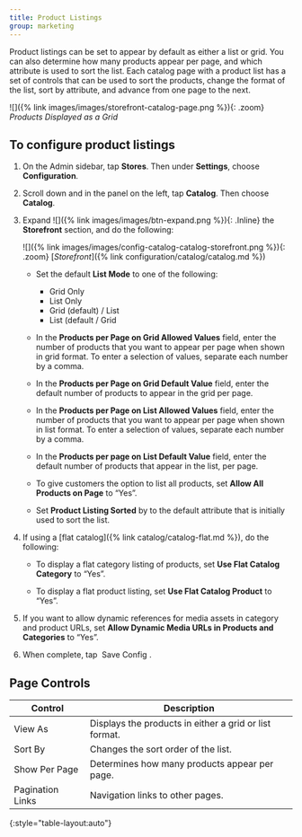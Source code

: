 ```yaml
---
title: Product Listings
group: marketing
---
```


Product listings can be set to appear by default as either a list or grid. You can also determine how many products appear per page, and which attribute is used to sort the list. Each catalog page with a product list has a set of controls that can be used to sort the products, change the format of the list, sort by attribute, and advance from one page to the next.

![]({% link images/images/storefront-catalog-page.png %}){: .zoom}
*Products Displayed as a Grid*

## To configure product listings

1. On the Admin sidebar, tap **Stores**. Then under **Settings**, choose **Configuration**.

1. Scroll down and in the panel on the left, tap **Catalog**. Then choose **Catalog**.

1. Expand ![]({% link images/images/btn-expand.png %}){: .Inline} the **Storefront** section, and do the following:

   ![]({% link images/images/config-catalog-catalog-storefront.png %}){: .zoom}
   [*Storefront*]({% link configuration/catalog/catalog.md %})

   * Set the default **List Mode** to one of the following:

      * Grid Only
      * List Only
      * Grid (default) / List
      * List (default / Grid

   * In the **Products per Page on Grid Allowed Values** field, enter the number of products that you want to appear per page when shown in grid format. To enter a selection of values, separate each number by a comma.

   * In the **Products per Page on Grid Default Value** field, enter the default number of products to appear in the grid per page.

   * In the **Products per Page on List Allowed Values** field, enter the number of products that you want to appear per page when shown in list format. To enter a selection of values, separate each number by a comma.

   * In the **Products per page on List Default Value** field, enter the default number of products that appear in the list, per page.

   * To give customers the option to list all products, set **Allow All Products on Page** to “Yes”.

   * Set **Product Listing Sorted** by to the default attribute that is initially used to sort the list.

1. If using a [flat catalog]({% link catalog/catalog-flat.md %}), do the following:

   * To display a flat category listing of products, set **Use Flat Catalog Category** to “Yes”.

   * To display a flat product listing, set **Use Flat Catalog Product** to “Yes”.

1. If you want to allow dynamic references for media assets in category and product URLs, set **Allow Dynamic Media URLs in Products and Categories** to “Yes”.

1. When complete, tap <span class="btn"> Save Config </span>.

## Page Controls

|Control|Description|
|--- |--- |
|View As|Displays the products  in either a grid or list format.|
|Sort By|Changes the sort order of the list.|
|Show Per Page|Determines how many products appear per page.|
|Pagination Links|Navigation links to other pages.|
{:style="table-layout:auto"}